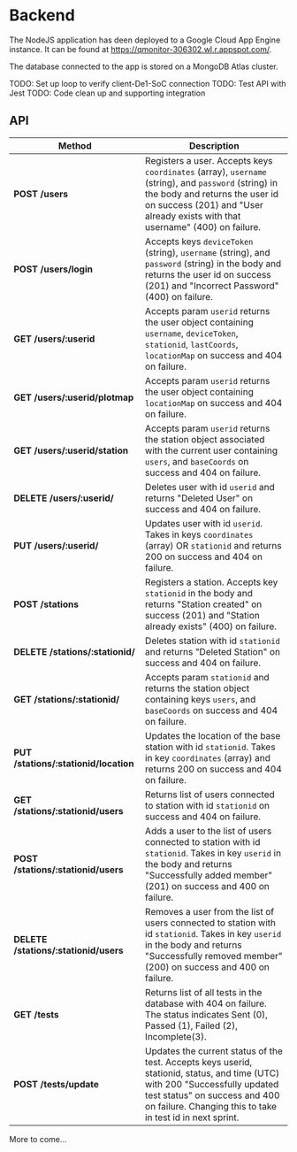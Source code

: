 # Backend

The NodeJS application has deen deployed to a Google Cloud App Engine instance. It can be found at https://qmonitor-306302.wl.r.appspot.com/.

The database connected to the app is stored on a MongoDB Atlas cluster.

TODO: Set up loop to verify client-De1-SoC connection
TODO: Test API with Jest
TODO: Code clean up and supporting integration

## API
| Method | Description |
| ------ | ----------- |
| **POST /users** | Registers a user. Accepts keys `coordinates` (array), `username` (string), and `password` (string) in the body and returns the user id on success (201) and "User already exists with that username" (400) on failure.|
| **POST /users/login** | Accepts keys `deviceToken` (string), `username` (string), and `password` (string) in the body and returns the user id on success (201) and "Incorrect Password" (400) on failure.|
| **GET /users/:userid** | Accepts param `userid` returns the user object containing `username`, `deviceToken`, `stationid`, `lastCoords`, `locationMap` on success and 404 on failure.|
| **GET /users/:userid/plotmap** | Accepts param `userid` returns the user object containing `locationMap` on success and 404 on failure.|
| **GET /users/:userid/station** | Accepts param `userid` returns the station object associated with the current user containing `users`, and `baseCoords` on success and 404 on failure.|
| **DELETE /users/:userid/** | Deletes user with id `userid` and returns "Deleted User" on success and 404 on failure. |
| **PUT /users/:userid/** | Updates user with id `userid`. Takes in keys `coordinates` (array) OR `stationid` and returns 200 on success and 404 on failure.|
| **POST /stations** | Registers a station. Accepts key `stationid` in the body and returns "Station created" on success (201) and "Station already exists" (400) on failure.|
| **DELETE /stations/:stationid/** | Deletes station with id `stationid` and returns "Deleted Station" on success and 404 on failure. |
| **GET /stations/:stationid/** | Accepts param `stationid` and returns the station object containing keys `users`, and `baseCoords` on success and 404 on failure.|
| **PUT /stations/:stationid/location** | Updates the location of the base station with id `stationid`. Takes in key `coordinates` (array) and returns 200 on success and 404 on failure.|
| **GET /stations/:stationid/users** | Returns list of users connected to station with id `stationid` on success and 404 on failure.|
| **POST /stations/:stationid/users** | Adds a user to the list of users connected to station with id `stationid`. Takes in key `userid` in the body and returns "Successfully added member" (201) on success and 400 on failure.|
| **DELETE /stations/:stationid/users** | Removes a user from the list of users connected to station with id `stationid`. Takes in key `userid` in the body and returns "Successfully removed member" (200) on success and 400 on failure.|
| **GET /tests** | Returns list of all tests in the database with 404 on failure. The status indicates Sent (0), Passed (1), Failed (2), Incomplete(3). |
| **POST /tests/update** | Updates the current status of the test. Accepts keys userid, stationid, status, and time (UTC) with 200 "Successfully updated test status" on success and 400 on failure. Changing this to take in test id in next sprint. |

More to come...